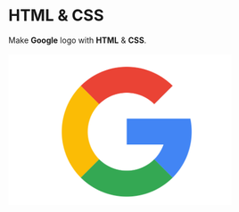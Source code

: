 # HTML & CSS

Make **Google** logo with **HTML** & **CSS**.<br><br>
<img src="logo.png" width="400px">

